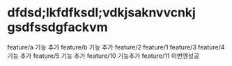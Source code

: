 # dfdsd;lkfdfksdl;vdkjsaknvvcnkj gsdfssdgfackvm
feature/a 기능 추가
feature/b 기능 추가
feature/2
feature/1
feature/3
feature/4 기능 추가
feature/5 기능 추가
feature/10 기능추가
feature/11 이번엔성공

